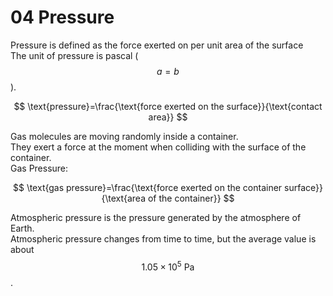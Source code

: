 # 04 Pressure

Pressure is defined as the force exerted on per unit area of the surface  
The unit of pressure is pascal \( $$a = b$$ \).

$$
\text{pressure}=\frac{\text{force exerted on the surface}}{\text{contact area}}
$$

Gas molecules are moving randomly inside a container.  
They exert a force at the moment when colliding with the surface of the container.  
Gas Pressure:

$$
\text{gas pressure}=\frac{\text{force exerted on the container surface}}{\text{area of the container}}
$$

Atmospheric pressure is the pressure generated by the atmosphere of Earth.  
Atmospheric pressure changes from time to time, but the average value is about $$1.05\times10^5\text{ Pa}$$.

